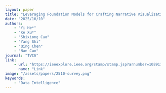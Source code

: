 ```yaml
---
layout: paper
title: "Leveraging Foundation Models for Crafting Narrative Visualization: A Survey"
date: "2025/10/10"
authors: 
    - "Yi He*"
    - "Ke Xu*"
    - "Shixiong Cao"
    - "Yang Shi"
    - "Qing Chen"
    - "Nan Cao"
journal: "TVCG"
link:
    - url: "https://ieeexplore.ieee.org/stamp/stamp.jsp?arnumber=10891192"
      name: "Link"
image: "/assets/papers/2510-survey.png"
keywords:
    - "Data Intelligence"
---
```


<!-- 
Speech Technology  
Generative AI 
Multimodal AI  
Embodied Intelligence 
AI Safety  
Medical AI 
Data Intelligence-->